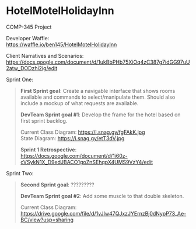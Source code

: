 # HotelMotelHolidayInn
COMP-345 Project

Developer Waffle:<br>https://waffle.io/ben145/HotelMotelHolidayInn

Client Narratives and Scenarios:
https://docs.google.com/document/d/1ukBbPHb75XiOq4zC387g7idGG97uU2atw_DODzhi2ig/edit


Sprint One:

<blockquote><b>First Sprint goal</b>:
Create a navigable interface that shows rooms available and commands to select/manipulate them. Should also include a mockup of what requests are available.

<b>DevTeam Sprint goal #1</b>:
Develop the frame for the hotel based on first sprint backlog.

Current Class Diagram: https://i.snag.gy/fgFAkK.jpg
<br>State Diagram: https://i.snag.gy/etT3dV.jpg

<b>Sprint 1 Retrospective</b>:<br>
  https://docs.google.com/document/d/1i60z-cVSykN1X_D9edJBACO1goZnSEhqpX4UMS9VzY4/edit</blockquote>
 
Sprint Two:
<blockquote><b>Second Sprint goal</b>:
?????????

<b>DevTeam Sprint goal #2</b>:
Add some muscle to that double skeleton.

Current Class Diagram: https://drive.google.com/file/d/1vJIw47QJxzJYErnzBj0dNypP73_Ae-BC/view?usp=sharing </blockquote>

